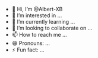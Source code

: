 - 👋 Hi, I’m @Albert-XB
- 👀 I’m interested in ...
- 🌱 I’m currently learning ...
- 💞️ I’m looking to collaborate on ...
- 📫 How to reach me ...
- 😄 Pronouns: ...
- ⚡ Fun fact: ...

<!---
Albert-XB/Albert-XB is a ✨ special ✨ repository because its `README.md` (this file) appears on your GitHub profile.
You can click the Preview link to take a look at your changes.
--->
